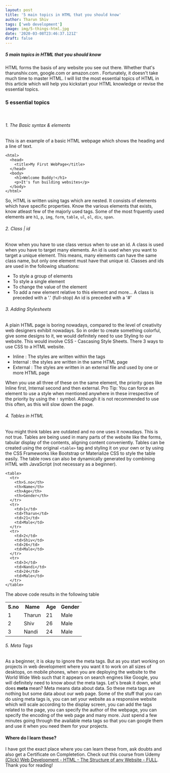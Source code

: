 ```yaml
---
layout: post
title: '5 main topics in HTML that you should know'
author: Tharun Shiv
tags: ['web development']
image: img/5-things-html.jpg
date: '2020-03-08T23:46:37.121Z'
draft: false
---
```


##### 5 main topics in HTML that you should know

HTML forms the basis of any website you see out there. Whether that's tharunshiv.com, google.com or amazon.com . Fortunately, it doesn't take much time to master HTML. I will list the most essential topics of HTML in this article which will help you kickstart your HTML knowledge or revise the essential topics.

### 5 essential topics

<br/>

###### 1. The Basic syntax & elements

This is an example of a basic HTML webpage which shows the heading and a line of text.

    <html>
      <head>
        <title>My First WebPage</title>
      </head>
      <body>
        <h1>Welcome Buddy!</h1>
        <p>It's fun building websites</p>
      </body>
    </html>

So, HTML is written using tags which are nested. It consists of elements which have specific properties. Know the various elements that exists, know atleast few of the majorly used tags. Some of the most frquently used elements are `h1`, `p`, `img`, `form`, `table`, `ul`, `ol`, `div`, `span`.

###### 2. Class | id

Know when you have to use class versus when to use an id. A class is used when you have to target many elements. An id is used when you want to target a unique element. This means, many elements can have the same class name, but only one element must have that unique id. Classes and ids are used in the following situations:

- To style a group of elements
- To style a single element
- To change the value of the element
- To add a new element relative to this element
  and more...
  A class is preceded with a '.' (full-stop)
  An id is preceded with a '#'

###### 3. Adding Stylesheets

A plain HTML page is boring nowadays, compared to the level of creativity web designers exhibit nowadays. So in order to create something colorful, give some designs to it, we would definitely need to use Styling to our website. This would involve CSS - Cascasing Style Sheets. There 3 ways to use CSS to a HTML website.

- Inline : The styles are written within the tags
- Internal : the styles are written in the same HTML page
- External : The styles are written in an external file and used by one or more HTML page

When you use all three of these on the same element, the priority goes like Inline first, Internal second and then external. Pro Tip: You can force an element to use a style when mentioned anywhere in these irrespective of the priority by using the `!` symbol. Although it is not recommended to use this often, as this will slow down the page.

###### 4. Tables in HTML

You might think tables are outdated and no one uses it nowadays. This is not true. Tables are being used in many parts of the website like the forms, tabular display of the contents, aligning content conveniently. Tables can be created using the original `<table>` tag and styling it on your own or by using the CSS Frameworks like Bootstrap or Materialize CSS to style the table easily. The table rows can also be dynamically generated by combining HTML with JavaScript (not necessary as a beginner).

    <table>
      <tr>
        <th>S.no</th>
        <th>Name</th>
        <th>Age</th>
        <th>Gender</th>
      </tr>
      <tr>
        <td>1</td>
        <td>Tharun</td>
        <td>21</td>
        <td>Male</td>
      </tr>
      <tr>
        <td>2</td>
        <td>Shiv</td>
        <td>26</td>
        <td>Male</td>
      </tr>
      <tr>
        <td>3</td>
        <td>Nandi</td>
        <td>24</td>
        <td>Male</td>
      </tr>
    </table>

The above code results in the following table

  <table>
    <tr>
      <th>S.no</th>
      <th>Name</th>
      <th>Age</th>
      <th>Gender</th>
    </tr>
    <tr>
      <td>1</td>
      <td>Tharun</td>
      <td>21</td>
      <td>Male</td>
    </tr>
    <tr>
      <td>2</td>
      <td>Shiv</td>
      <td>26</td>
      <td>Male</td>
    </tr>
    <tr>
      <td>3</td>
      <td>Nandi</td>
      <td>24</td>
      <td>Male</td>
    </tr>
  </table>

###### 5. Meta Tags

As a beginner, it is okay to ignore the meta tags. But as you start working on projects in web development where you want it to work on all sizes of desktops, on mobile phones, when you are deploying the website to the World Wide Web such that it appears on search engines like Google, you will definitely need to know about the meta tags.
Let's break it down, what does <b>meta</b> mean? Meta means data about data. So these meta tags are nothing but some data about our web page. Some of the stuff that you can do using meta tags is, you can set your website as a responsive website which will scale according to the display screen, you can add the tags related to the page, you can specify the author of the webpage, you can specify the encoding of the web page and many more. Just spend a few minutes going through the available meta tags so that you can google them and use it when you need them for your projects.

#### Where do I learn these?

I have got the exact place where you can learn these from, ask doubts and also get a Certificate on Completetion. Check out this course from Udemy <a href="https://www.udemy.com/course/web-dev-html/?referralCode=1FA3D8CA87D66EE2387A" target="_blank">(Click) Web Development - HTML - The Structure of any Website - FULL</a>. Thank you for reading!
